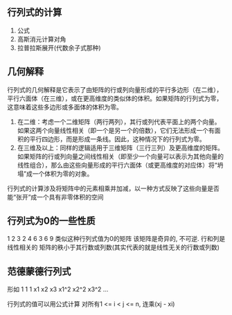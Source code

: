 ## 行列式的计算
1. 公式
2. 高斯消元计算对角
3. 拉普拉斯展开(代数余子式那种)



## 几何解释
行列式的几何解释是它表示了由矩阵的行或列向量形成的平行多边形（在二维），平行六面体（在三维），或在更高维度的类似体的体积。如果矩阵的行列式为零，这意味着这些多边形或多面体的体积为零。
1. 在二维：考虑一个二维矩阵（两行两列），其行或列代表平面上的两个向量。如果这两个向量线性相关（即一个是另一个的倍数），它们无法形成一个有面积的平行四边形，而是形成一条线。因此，这种情况下的行列式为零。
2. 在三维及以上：同样的逻辑适用于三维矩阵（三行三列）及更高维度的矩阵。如果矩阵的行或列向量之间线性相关（即至少一个向量可以表示为其他向量的线性组合），那么由这些向量形成的平行六面体（或更高维度的对应体）将“坍塌”成一个体积为零的对象。

行列式的计算涉及将矩阵中的元素相乘并加减，以一种方式反映了这些向量是否能“张开”成一个具有非零体积的空间

## 行列式为0的一些性质
1 2 3
2 4 6
3 6 9
类似这种行列式值为0的矩阵
该矩阵是奇异的, 不可逆.
行和列是线性相关的
矩阵的秩小于其行数或列数(其实代表的就是线性无关的行数或列数)


## 范德蒙德行列式
形如
1 1 1
x1 x2 x3
x1^2 x2^2 x3^2
...

行列式的值可以用公式计算
对所有1 <= i < j <= n, 连乘(xj - xi)